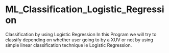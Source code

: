 # ML_Classification_Logistic_Regression
Classification by using Logistic Regression
In this Program we will try to classify depending on whether user going to by a XUV or not by using simple linear classification technique ie Logistic Regression.
